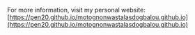 For more information, visit my personal website: [https://pen20.github.io/motognonwastalasdogbalou.github.io](https://pen20.github.io/motognonwastalasdogbalou.github.io)
